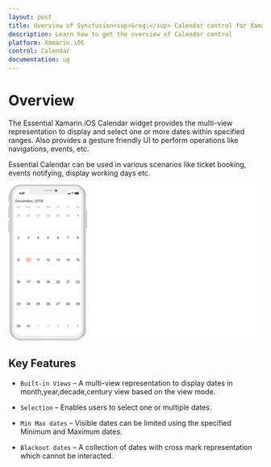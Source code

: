 ```yaml
---
layout: post
title: Overview of Syncfusion<sup>&reg;</sup> Calendar control for Xamarin.iOS
description: Learn how to get the overview of Calendar control
platform: Xamarin.iOS
control: Calendar
documentation: ug
---
```


# Overview

The Essential Xamarin.iOS Calendar widget provides the multi-view representation to display and select one or more dates within specified ranges. Also provides a gesture friendly UI to perform operations like navigations, events, etc.

Essential Calendar can be used in various scenarios like ticket booking, events notifying, display working days etc.

![OverView of Xamarin.iOS Calendar](images/xamarin.ios-calendar-overview.png)

## Key Features

* `Built-in Views` – A multi-view representation to display dates in month,year,decade,century view based on the view mode.

* `Selection` – Enables users to select one or multiple dates.

* `Min Max dates` – Visible dates can be limited using the specified Minimum and Maximum dates.

* `Blackout dates` – A collection of dates with cross mark representation which cannot be interacted.

